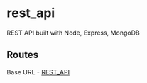 # rest_api
REST API built with Node, Express, MongoDB

## Routes
Base URL - [REST_API](https://restcrudapi.herokuapp.com)

